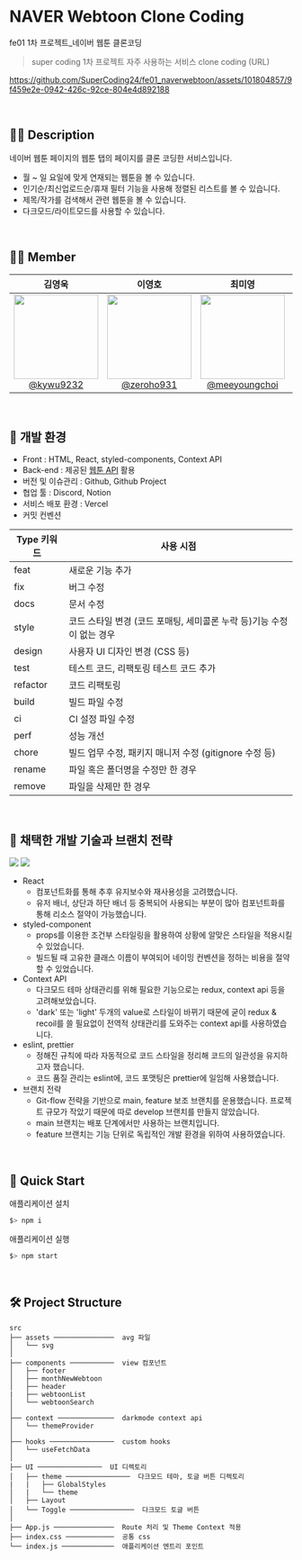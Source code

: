 # NAVER Webtoon Clone Coding
fe01 1차 프로젝트_네이버 웹툰 클론코딩
>super coding 1차 프로젝트 자주 사용하는 서비스 clone coding (URL)

https://github.com/SuperCoding24/fe01_naverwebtoon/assets/101804857/9f459e2e-0942-426c-92ce-804e4d892188


<br/>

## ✍🏻 Description
네이버 웹툰 페이지의 웹툰 탭의 페이지를 클론 코딩한 서비스입니다.

- 월 ~ 일 요일에 맞게 연재되는 웹툰을 볼 수 있습니다.
- 인기순/최신업로드순/휴재 필터 기능을 사용해 정렬된 리스트를 볼 수 있습니다.
- 제목/작가를 검색해서 관련 웹툰을 볼 수 있습니다.
- 다크모드/라이트모드를 사용할 수 있습니다.

<br/>

## 🧑‍💻 Member

| **김영욱** | **이영호** | **최미영** | **홍유진** |
| :------: |  :------: | :------: | :------: |
| [<img src="" height=150 width=150> <br/> @kywu9232](https://github.com/kywu9232) | [<img src="" height=150 width=150> <br/> @zeroho931](https://github.com/zeroho931) | [<img src="" height=150 width=150> <br/> @meeyoungchoi](https://github.com/meeyoungchoi-front-dev) | [<img src="" height=150 width=150> <br/> @ujeans](https://github.com/ujeans) |


<br/>

## 🌳 개발 환경

- Front : HTML, React, styled-components, Context API
- Back-end : 제공된 [웹툰 API](https://github.com/HyeokjaeLee/korea-webtoon-api) 활용
- 버전 및 이슈관리 : Github, Github Project
- 협업 툴 : Discord, Notion
- 서비스 배포 환경 : Vercel
- 커밋 컨벤션

| Type 키워드 | 사용 시점 |
| --- | --- |
| feat | 새로운 기능 추가 |
| fix | 버그 수정 |
| docs | 문서 수정 |
| style | 코드 스타일 변경 (코드 포매팅, 세미콜론 누락 등)기능 수정이 없는 경우 |
| design | 사용자 UI 디자인 변경 (CSS 등) |
| test | 테스트 코드, 리팩토링 테스트 코드 추가 |
| refactor | 코드 리팩토링 |
| build | 빌드 파일 수정 |
| ci | CI 설정 파일 수정 |
| perf | 성능 개선 |
| chore | 빌드 업무 수정, 패키지 매니저 수정 (gitignore 수정 등) |
| rename | 파일 혹은 폴더명을 수정만 한 경우 |
| remove | 파일을 삭제만 한 경우 |

<br/>

## 🔎 채택한 개발 기술과 브랜치 전략
<img src="https://img.shields.io/badge/React-61DAFB?style=for-the-badge&logo=React&logoColor=black"> <img src="https://img.shields.io/badge/styled-component-DB7093?style=for-the-badge&logo=styled-component&logoColor=white">

- React
  - 컴포넌트화를 통해 추후 유지보수와 재사용성을 고려했습니다.
  - 유저 배너, 상단과 하단 배너 등 중복되어 사용되는 부분이 많아 컴포넌트화를 통해 리소스 절약이 가능했습니다.
- styled-component
  - props를 이용한 조건부 스타일링을 활용하여 상황에 알맞은 스타일을 적용시킬 수 있었습니다.
  - 빌드될 때 고유한 클래스 이름이 부여되어 네이밍 컨벤션을 정하는 비용을 절약할 수 있었습니다.
- Context API
  - 다크모드 테마 상태관리를 위해 필요한 기능으로는 redux, context api 등을 고려해보았습니다.
  - 'dark' 또는 'light' 두개의 value로 스타일이 바뀌기 때문에 굳이 redux & recoil를 쓸 필요없이 전역적 상태관리를 도와주는 context api를 사용하였습니다.
- eslint, prettier
  - 정해진 규칙에 따라 자동적으로 코드 스타일을 정리해 코드의 일관성을 유지하고자 했습니다.
  - 코드 품질 관리는 eslint에, 코드 포맷팅은 prettier에 일임해 사용했습니다.
- 브랜치 전략
  - Git-flow 전략을 기반으로 main, feature 보조 브랜치를 운용했습니다. 프로젝트 규모가 작았기 때문에 따로 develop 브랜치를 만들지 않았습니다.
  - main 브랜치는 배포 단계에서만 사용하는 브랜치입니다.
  - feature 브랜치는 기능 단위로 독립적인 개발 환경을 위하여 사용하였습니다.

<br/>

## 🚀 Quick Start
애플리케이션 설치

```bash
$> npm i
```

애플리케이션 실행

```bash
$> npm start
```

<br/>

## 🛠 Project Structure
```text
src
├── assets ───────────────  avg 파일
│   └── svg
│
├── components ───────────  view 컴포넌트
│   ├── footer
│   ├── monthNewWebtoon
│   ├── header
|   ├── webtoonList
│   └── webtoonSearch
│
├── context ──────────────  darkmode context api
│   └── themeProvider
│
├── hooks ────────────────  custom hooks
│   └── useFetchData
│
├── UI ────────────────  UI 디렉토리
│   ├── theme ────────────────  다크모드 테마, 토글 버튼 디렉토리
|   |   ├── GlobalStyles
│   |   └── theme
│   ├── Layout
│   └── Toggle ────────────────  다크모드 토글 버튼
│
├── App.js ───────────────  Route 처리 및 Theme Context 적용
├── index.css ────────────  공통 css
└── index.js ─────────────  애플리케이션 엔트리 포인트
```
